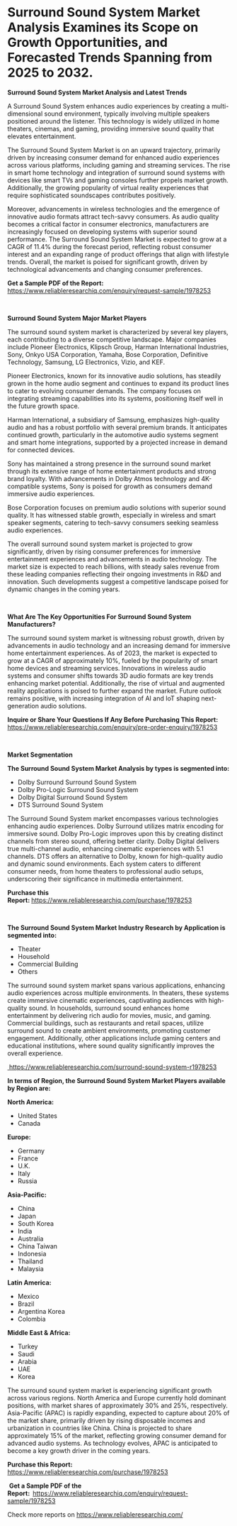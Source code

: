 <p><h1>Surround Sound System Market Analysis Examines its Scope on Growth Opportunities, and Forecasted Trends Spanning from 2025 to 2032.</h1></p><p><strong>Surround Sound System Market Analysis and Latest Trends</strong></p>
<p><p>A Surround Sound System enhances audio experiences by creating a multi-dimensional sound environment, typically involving multiple speakers positioned around the listener. This technology is widely utilized in home theaters, cinemas, and gaming, providing immersive sound quality that elevates entertainment.</p><p>The Surround Sound System Market is on an upward trajectory, primarily driven by increasing consumer demand for enhanced audio experiences across various platforms, including gaming and streaming services. The rise in smart home technology and integration of surround sound systems with devices like smart TVs and gaming consoles further propels market growth. Additionally, the growing popularity of virtual reality experiences that require sophisticated soundscapes contributes positively.</p><p>Moreover, advancements in wireless technologies and the emergence of innovative audio formats attract tech-savvy consumers. As audio quality becomes a critical factor in consumer electronics, manufacturers are increasingly focused on developing systems with superior sound performance. The Surround Sound System Market is expected to grow at a CAGR of 11.4% during the forecast period, reflecting robust consumer interest and an expanding range of product offerings that align with lifestyle trends. Overall, the market is poised for significant growth, driven by technological advancements and changing consumer preferences.</p></p>
<p><strong>Get a Sample PDF of the Report:&nbsp;</strong> <a href="https://www.reliableresearchiq.com/enquiry/request-sample/1978253?utm_campaign=2926&utm_medium=2&utm_source=Github&utm_content=ia&utm_term=10042025&utm_id=surround-sound-system">https://www.reliableresearchiq.com/enquiry/request-sample/1978253</a></p>
<p>&nbsp;</p>
<p><strong>Surround Sound System Major Market Players</strong></p>
<p><p>The surround sound system market is characterized by several key players, each contributing to a diverse competitive landscape. Major companies include Pioneer Electronics, Klipsch Group, Harman International Industries, Sony, Onkyo USA Corporation, Yamaha, Bose Corporation, Definitive Technology, Samsung, LG Electronics, Vizio, and KEF. </p><p>Pioneer Electronics, known for its innovative audio solutions, has steadily grown in the home audio segment and continues to expand its product lines to cater to evolving consumer demands. The company focuses on integrating streaming capabilities into its systems, positioning itself well in the future growth space.</p><p>Harman International, a subsidiary of Samsung, emphasizes high-quality audio and has a robust portfolio with several premium brands. It anticipates continued growth, particularly in the automotive audio systems segment and smart home integrations, supported by a projected increase in demand for connected devices.</p><p>Sony has maintained a strong presence in the surround sound market through its extensive range of home entertainment products and strong brand loyalty. With advancements in Dolby Atmos technology and 4K-compatible systems, Sony is poised for growth as consumers demand immersive audio experiences.</p><p>Bose Corporation focuses on premium audio solutions with superior sound quality. It has witnessed stable growth, especially in wireless and smart speaker segments, catering to tech-savvy consumers seeking seamless audio experiences.</p><p>The overall surround sound system market is projected to grow significantly, driven by rising consumer preferences for immersive entertainment experiences and advancements in audio technology. The market size is expected to reach billions, with steady sales revenue from these leading companies reflecting their ongoing investments in R&D and innovation. Such developments suggest a competitive landscape poised for dynamic changes in the coming years.</p></p>
<p>&nbsp;</p>
<p><strong>What Are The Key Opportunities For Surround Sound System Manufacturers?</strong></p>
<p><p>The surround sound system market is witnessing robust growth, driven by advancements in audio technology and an increasing demand for immersive home entertainment experiences. As of 2023, the market is expected to grow at a CAGR of approximately 10%, fueled by the popularity of smart home devices and streaming services. Innovations in wireless audio systems and consumer shifts towards 3D audio formats are key trends enhancing market potential. Additionally, the rise of virtual and augmented reality applications is poised to further expand the market. Future outlook remains positive, with increasing integration of AI and IoT shaping next-generation audio solutions.</p></p>
<p><strong>Inquire or Share Your Questions If Any Before Purchasing This Report:</strong> <a href="https://www.reliableresearchiq.com/enquiry/pre-order-enquiry/1978253?utm_campaign=2926&utm_medium=2&utm_source=Github&utm_content=ia&utm_term=10042025&utm_id=surround-sound-system">https://www.reliableresearchiq.com/enquiry/pre-order-enquiry/1978253</a></p>
<p>&nbsp;</p>
<p><strong>Market Segmentation</strong></p>
<p><strong>The Surround Sound System Market Analysis by types is segmented into:</strong></p>
<p><ul><li>Dolby Surround Surround Sound System</li><li>Dolby Pro-Logic Surround Sound System</li><li>Dolby Digital Surround Sound System</li><li>DTS Surround Sound System</li></ul></p>
<p><p>The Surround Sound System market encompasses various technologies enhancing audio experiences. Dolby Surround utilizes matrix encoding for immersive sound. Dolby Pro-Logic improves upon this by creating distinct channels from stereo sound, offering better clarity. Dolby Digital delivers true multi-channel audio, enhancing cinematic experiences with 5.1 channels. DTS offers an alternative to Dolby, known for high-quality audio and dynamic sound environments. Each system caters to different consumer needs, from home theaters to professional audio setups, underscoring their significance in multimedia entertainment.</p></p>
<p><strong>Purchase this Report:&nbsp;</strong><a href="https://www.reliableresearchiq.com/purchase/1978253?utm_campaign=2926&utm_medium=2&utm_source=Github&utm_content=ia&utm_term=10042025&utm_id=surround-sound-system">https://www.reliableresearchiq.com/purchase/1978253</a></p>
<p>&nbsp;</p>
<p><strong>The Surround Sound System Market Industry Research by Application is segmented into:</strong></p>
<p><ul><li>Theater</li><li>Household</li><li>Commercial Building</li><li>Others</li></ul></p>
<p><p>The surround sound system market spans various applications, enhancing audio experiences across multiple environments. In theaters, these systems create immersive cinematic experiences, captivating audiences with high-quality sound. In households, surround sound enhances home entertainment by delivering rich audio for movies, music, and gaming. Commercial buildings, such as restaurants and retail spaces, utilize surround sound to create ambient environments, promoting customer engagement. Additionally, other applications include gaming centers and educational institutions, where sound quality significantly improves the overall experience.</p></p>
<p><a href="https://www.reliableresearchiq.com/surround-sound-system-r1978253?utm_campaign=2926&utm_medium=2&utm_source=Github&utm_content=ia&utm_term=10042025&utm_id=surround-sound-system">&nbsp;https://www.reliableresearchiq.com/surround-sound-system-r1978253</a></p>
<p><strong>In terms of Region, the Surround Sound System Market Players available by Region are:</strong></p>
<p>
    <p> <strong> North America: </strong>
        <ul>
            <li>United States</li>
            <li>Canada</li>
        </ul>
        </p> 
    <p> <strong> Europe: </strong>
        <ul>
            <li>Germany</li>
            <li>France</li>
            <li>U.K.</li>
            <li>Italy</li>
            <li>Russia</li>
        </ul>
        </p> 
    <p> <strong> Asia-Pacific: </strong>
        <ul>
            <li>China</li>
            <li>Japan</li>
            <li>South Korea</li>
            <li>India</li>
            <li>Australia</li>
            <li>China Taiwan</li>
            <li>Indonesia</li>
            <li>Thailand</li>
            <li>Malaysia</li>
        </ul>
        </p> 
    <p> <strong> Latin America: </strong>
        <ul>
            <li>Mexico</li>
            <li>Brazil</li>
            <li>Argentina Korea</li>
            <li>Colombia</li>
        </ul>
        </p> 
    <p> <strong> Middle East & Africa: </strong>
        <ul>
            <li>Turkey</li>
            <li>Saudi</li>
            <li>Arabia</li>
            <li>UAE</li>
            <li>Korea</li>
        </ul>
    </p>
    </p>
<p><p>The surround sound system market is experiencing significant growth across various regions. North America and Europe currently hold dominant positions, with market shares of approximately 30% and 25%, respectively. Asia-Pacific (APAC) is rapidly expanding, expected to capture about 20% of the market share, primarily driven by rising disposable incomes and urbanization in countries like China. China is projected to share approximately 15% of the market, reflecting growing consumer demand for advanced audio systems. As technology evolves, APAC is anticipated to become a key growth driver in the coming years.</p></p>
<p><strong>Purchase this Report: </strong><a href="https://www.reliableresearchiq.com/purchase/1978253?utm_campaign=2926&utm_medium=2&utm_source=Github&utm_content=ia&utm_term=10042025&utm_id=surround-sound-system">https://www.reliableresearchiq.com/purchase/1978253</a></p>
<p>&nbsp;<strong>Get a Sample PDF of the Report:&nbsp;&nbsp;</strong><a href="https://www.reliableresearchiq.com/enquiry/request-sample/1978253?utm_campaign=2926&utm_medium=2&utm_source=Github&utm_content=ia&utm_term=10042025&utm_id=surround-sound-system">https://www.reliableresearchiq.com/enquiry/request-sample/1978253</a></p>
<p><strong></strong></p>
<p>Check more reports on <a href="https://www.reliableresearchiq.com/?utm_campaign=2926&utm_medium=2&utm_source=Github&utm_content=ia&utm_term=10042025&utm_id=surround-sound-system">https://www.reliableresearchiq.com/</a></p>
